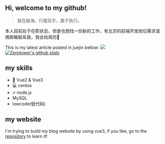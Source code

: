 ## Hi, welcome to my github!
> 路在脑海，行握双手，赢于执行。

本人目前处于在职状态，但是也想找一份新的工作，有北京的前端开发岗位需求请用邮箱联系我，我会给简历🙏
<!-- show juejin articles -->
This is my latest article posted in juejin bellow:
[![](https://github-readme-juejin-recent-article-flywith24.vercel.app/juejin?id=3466118627330413&&limit=1)](https://juejin.cn/user/3466118627330413/posts)
[![Zerotower's github stats](https://github-readme-stats.vercel.app/api?username=zerotower69)](https://github.com/anuraghazra/github-readme-stats)
## my skills
* 🔧 Vue2 & Vue3
* 💻 centos
* 🔥 node.js
* MySQL
* lowcode(低代码)

## my website
I'm trying to build my blog website by using vue3, if you like, go to the [repository](https://github.com/zerotower69/vue-blog) to learn it!
